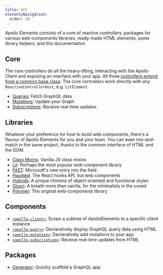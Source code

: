 ```yaml
---
title: API
eleventyNavigation:
  order: 20
---
```


Apollo Elements consists of a core of reactive controllers, packages for various 
web-components libraries, ready-made HTML elements, some library helpers, and 
this documentation.

## Core

The core controllers do all the heavy-lifting, interacting with the Apollo 
Client and exposing an interface with your app. All three [controllers extend 
from a common base class](./core/controllers/controller/).
The core controllers work directly with any `ReactiveControllerHost`, e.g. 
`LitElement`.

- [Queries](./core/controllers/query/): Fetch GraphQL data
- [Mutations](./core/controllers/mutation/): Update your Graph
- [Subscriptions](./core/controllers/subscription/): Receive real-time updates


## Libraries

Whatever your preference for how to build web components, there's a flavour of 
Apollo Elements for you and your team. You can even mix-and-match in the same 
project, thanks to the common interface of HTML and the DOM.

- [Class Mixins](./libraries/mixins/): Vanilla JS class mixins
- [Lit](./libraries/lit-apollo/): Perhaps the most popular web-component library
- [FAST](./libraries/fast/): Microsoft's new entry into the field
- [Haunted](./libraries/haunted/): The React hooks API, but web components
- [Hybrids](./libraries/hybrids/): A unique chimera of object-oriented and 
functional styles
- [Gluon](./libraries/gluon/): A breath more than vanilla, for the minimalists 
in the crowd
- [Polymer](./libraries/polymer/): The original web-components library

## Components

- [`<apollo-client>`](./components/apollo-client/): Scope a subtree of 
ApolloElements to a specific client instance
- [`<apollo-query>`](./components/apollo-query/): Declaratively display GraphQL 
query data using HTML
- [`<apollo-mutation>`](./components/apollo-mutation/): Declaratively add 
mutations to your app
- [`<apollo-subscription>`](./components/apollo-subscription/): Receive 
real-time updates from HTML

## Packages

- [Generator](./create/): Quickly scaffold a GraphQL app
